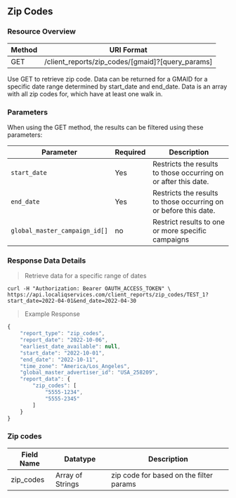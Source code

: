 ## Zip Codes

### Resource Overview

| Method | URI Format |
|---|---|
| GET | /client_reports/zip_codes/[gmaid]?[query_params] |

Use GET to retrieve zip code. Data can be returned for a GMAID for a specific date range determined by start_date and end_date. Data is an array with all zip codes for, which have at least one walk in.

### Parameters

When using the GET method, the results can be filtered using these parameters:

| Parameter | Required | Description |
|---|---|---|
|`start_date`|Yes|Restricts the results to those occurring on or after this date.|
|`end_date`|Yes|Restricts the results to those occurring on or before this date.|
|`global_master_campaign_id[]`| no |Restrict results to one or more specific campaigns|


### Response Data Details

> Retrieve data for a specific range of dates

```
curl -H "Authorization: Bearer OAUTH_ACCESS_TOKEN" \
https://api.localiqservices.com/client_reports/zip_codes/TEST_1?start_date=2022-04-01&end_date=2022-04-30
```

> Example Response

```javascript
{
    "report_type": "zip_codes",
    "report_date": "2022-10-06",
    "earliest_date_available": null,
    "start_date": "2022-10-01",
    "end_date": "2022-10-11",
    "time_zone": "America/Los_Angeles",
    "global_master_advertiser_id": "USA_258209",
    "report_data": {
        "zip_codes": [
            "5555-1234",
            "5555-2345"
        ]
    }
}
```

### Zip codes

| Field Name | Datatype | Description |
|---|---|---|
|zip_codes | Array of Strings | zip code for based on the filter params |
